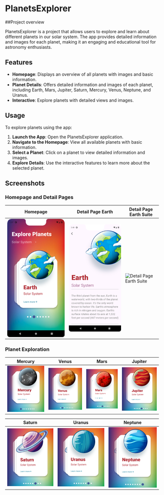 # PlanetsExplorer

##Project overview

PlanetsExplorer is a project that allows users to explore and learn about different planets in our solar system. The app provides detailed information and images for each planet, making it an engaging and educational tool for astronomy enthusiasts.

## Features

- **Homepage**: Displays an overview of all planets with images and basic information.
- **Planet Details**: Offers detailed information and images of each planet, including Earth, Mars, Jupiter, Saturn, Mercury, Venus, Neptune, and Uranus.
- **Interactive**: Explore planets with detailed views and images.

## Usage

To explore planets using the app:
1. **Launch the App**: Open the PlanetsExplorer application.
2. **Navigate to the Homepage**: View all available planets with basic information.
3. **Select a Planet**: Click on a planet to view detailed information and images.
4. **Explore Details**: Use the interactive features to learn more about the selected planet.

## Screenshots

### Homepage and Detail Pages

| Homepage | Detail Page Earth | Detail Page Earth Suite |
|----------|--------------------|-------------------------|
|<img src="./Screenshots/Homepage%20Earth.png" alt="Homepage Earth" width="300"/>|<img src="./Screenshots/Detailspage%20Earth.png" alt="Detail Page Earth" width="300"/>|<img src="./Screenshots/Detailspage%20Earth Suite.png" alt="Detail Page Earth Suite" width="300"/> |

### Planet Exploration

| Mercury | Venus | Mars | Jupiter |
|---------|-------|------|---------|
| <img src="./Screenshots/Mercury.png" alt="Mercury" width="300"/>|<img src="./Screenshots/Venus.png" alt="Venus" width="300"/> | <img src="./Screenshots/Mars.png" alt="Mars" width="300"/>| <img src="./Screenshots/Jupiter.png" alt="Jupiter" width="300"/> |

| Saturn | Uranus | Neptune |
|--------|--------|---------|
|<img src="./Screenshots/Saturn.png" alt="Saturn" width="300"/> | <img src="./Screenshots/Uranus.png" alt="Uranus" width="300"/>  | <img src="./Screenshots/Neptune.png" alt="Neptune" width="300"/>  |
